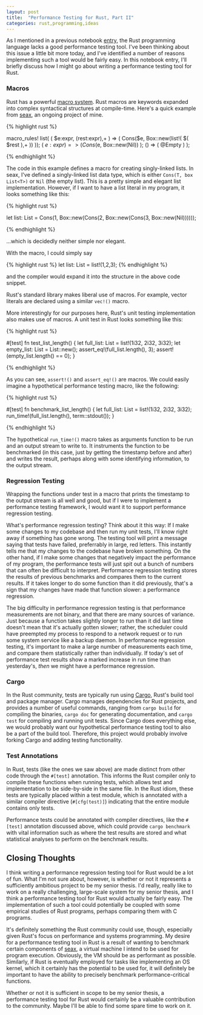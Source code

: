 ```yaml
---
layout: post
title:  "Performance Testing for Rust, Part II"
categories: rust,programming,ideas
---
```


As I mentioned in a previous notebook [entry](http://hawkweisman.me/notebook/rust,programming,ideas/2015/01/29/performance-testing-for-rust/), the Rust programming language lacks a good performance testing tool. I've been thinking about this issue a little bit more today, and I've identified a number of reasons implementing such a tool would be fairly easy. In this notebook entry, I'll briefly discuss how I might go about writing a performance testing tool for Rust.

### Macros

Rust has a powerful [macro system](http://rustbyexample.com/staging/macros.html). Rust macros are keywords expanded into complex syntactical structures at compile-time. Here's a quick example from [seax](https://github.com/hawkw/seax), an ongoing project of mine.

{% highlight rust %}

macro_rules! list(
    ( $e:expr, $($rest:expr),+ ) => ( Cons($e, Box::new(list!( $( $rest ),+ )) ));
    ( $e:expr ) => ( Cons($e, Box::new(Nil)) );
    () => ( @Empty )
);

{% endhighlight %}

The code in this example defines a macro for creating singly-linked lists. In seax, I've defined a singly-linked list data type, which is either `Cons(T, box List<T>)` or `Nil` (the empty list). This is a pretty simple and elegant list implementation. However, if I want to have a list literal in my program, it looks something like this:

{% highlight rust %}

let list: List<isize> = Cons(1, Box::new(Cons(2, Box::new(Cons(3, Box::new(Nil))))));

{% endhighlight %}

...which is decidedly neither simple nor elegant.

With the macro, I could simply say

{% highlight rust %}
let list: List<isize> = list!(1,2,3); 
{% endhighlight %}

and the compiler would expand it into the structure in the above code snippet.

Rust's standard library makes liberal use of macros. For example, vector literals are declared using a similar `vec!()` macro. 

More interestingly for our purposes here, Rust's unit testing implementation also makes use of macros. A unit test in Rust looks something like this:

{% highlight rust %}

#[test]
fn test_list_length() {
    let full_list: List<i32> = list!(1i32, 2i32, 3i32);
    let empty_list: List<i32> = List::new();
    assert_eq!(full_list.length(), 3);
    assert!(empty_list.length() == 0);
}

{% endhighlight %}

As you can see, `assert!()` and `assert_eq!()` are macros. We could easily imagine a hypothetical performance testing macro, like the following:

{% highlight rust %}

#[test]
fn benchmark_list_length() {
    let full_list: List<i32> = list!(1i32, 2i32, 3i32);
    run_time!(full_list.length(), term::stdout());
}

{% endhighlight %}

The hypothetical `run_time!()` macro takes as arguments function to be run and an output stream to write to. It instruments the function to be benchmarked (in this case, just by getting the timestamp before and after) and writes the result, perhaps along with some identifying information, to the output stream.

### Regression Testing

Wrapping the functions under test in a macro that prints the timestamp to the output stream is all well and good, but if I were to implement a performance testing framework, I would want it to support performance regression testing. 

What's performance regression testing? Think about it this way: If I make some changes to my codebase and then run my unit tests, I'll know right away if something has gone wrong. The testing tool will print a message saying that tests have failed, preferrably in large, red letters. This instantly tells me that my changes to the codebase have broken something. On the other hand, if I make some changes that negatively impact the performance of my program, the performance tests will just spit out a bunch of numbers that can often be difficult to interpret. Performance regression testing stores the results of previous benchmarks and compares them to the current results. If it takes longer to do some function than it did previously, that's a sign that my changes have made that function slower: a performance regression.

The big difficulty in performance regression testing is that performance measurements are not binary, and that there are many sources of variance. Just because a function takes slightly longer to run than it did last time doesn't mean that it's actually gotten slower; rather, the scheduler could have preempted my process to respond to a network request or to run some system service like a backup daemon. In performance regression testing, it's important to make a large number of measurements each time, and compare them statistically rather than individually. If today's set of performance test results show a marked increase in run time than yesterday's, _then_ we might have a performance regression. 

### Cargo

In the Rust community, tests are typically run using [Cargo](http://doc.crates.io), Rust's build tool and package manager. Cargo manages dependencies for Rust projects, and provides a number of useful commands, ranging from `cargo build` for compiling the binaries, `cargo doc` for generating documentation, and `cargo test` for compiling and running unit tests. Since Cargo does everything else, we would probably want our hypothetical performance testing tool to also be a part of the build tool. Therefore, this project would probably involve forking Cargo and adding testing functionality. 

### Test Annotations

In Rust, tests (like the ones we saw above) are made distinct from other code through the `#[test]` annotation. This informs the Rust compiler only to compile these functions when running tests, which allows test and implementation to be side-by-side in the same file. In the Rust idiom, these tests are typically placed within a test module, which is annotated with a similar compiler directive (`#[cfg(test)]`) indicating that the entire module contains only tests.

Performance tests could be annotated with compiler directives, like the `#[test]` annotation discussed above, which could provide `cargo benchmark` with vital information such as where the test results are stored and what statistical analyses to perform on the benchmark results.

Closing Thoughts
----------------

I think writing a performance regression testing tool for Rust would be a lot of fun. What I'm not sure about, however, is whether or not it represents a sufficiently ambitious project to be my senior thesis. I'd really, really like to work on a really challenging, large-scale system for my senior thesis, and I think a performance testing tool for Rust would actually be fairly easy. The implementation of such a tool could potentially be coupled with some empirical studies of Rust programs, perhaps comparing them with C programs.

It's definitely something the Rust community could use, though, especially given Rust's focus on performance and systems programming. My desire for a performance testing tool in Rust is a result of wanting to benchmark certain components of [seax](https://github.com/hawkw/seax), a virtual machine I intend to be used for program execution. Obviously, the VM should be as performant as possible. Similarly, if Rust is eventually employed for tasks like implementing an OS kernel, which it certainly has the potential to be used for, it will definitely be important to have the ability to precisely benchmark performance-critical functions. 

Whether or not it is sufficient in scope to be my senior thesis, a performance testing tool for Rust would certainly be a valuable contribution to the community. Maybe I'll be able to find some spare time to work on it.
